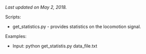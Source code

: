 <i>Last updated on May 2, 2018.</i>
<p>
Scripts:<br>
<ul>
<li>get_statistics.py - provides statistics on the locomotion signal.</li>
</ul>
<p>
Examples:<br>
<ul>
<li>Input: python get_statistis.py data_file.txt
</ul>